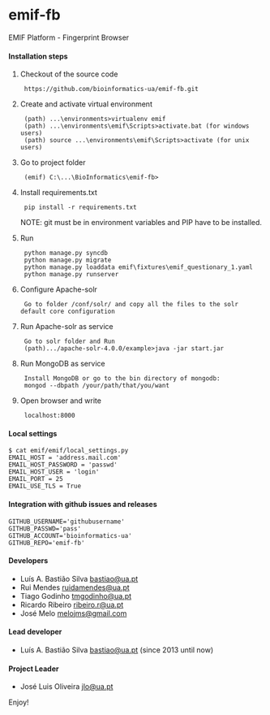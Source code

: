 emif-fb
=======

EMIF Platform - Fingerprint Browser 



#### Installation steps

1. Checkout of the source code


        https://github.com/bioinformatics-ua/emif-fb.git

2. Create and activate virtual environment


        (path) ...\environments>virtualenv emif
        (path) ...\environments\emif\Scripts>activate.bat (for windows users)
        (path) source ...\environments\emif\Scripts>activate (for unix users)

3. Go to project folder
    
        (emif) C:\...\BioInformatics\emif-fb>   
    
4. Install requirements.txt


        pip install -r requirements.txt

    NOTE: git must be in environment variables and PIP have to be installed.

5. Run


        python manage.py syncdb
        python manage.py migrate
        python manage.py loaddata emif\fixtures\emif_questionary_1.yaml
        python manage.py runserver

6. Configure Apache-solr


        Go to folder /conf/solr/ and copy all the files to the solr default core configuration
        
        
7. Run Apache-solr as service


        Go to solr folder and Run
        (path).../apache-solr-4.0.0/example>java -jar start.jar

8. Run MongoDB as service


        Install MongoDB or go to the bin directory of mongodb:
        mongod --dbpath /your/path/that/you/want

9. Open browser and write


        localhost:8000


#### Local settings

    $ cat emif/emif/local_settings.py
    EMAIL_HOST = 'address.mail.com'
    EMAIL_HOST_PASSWORD = 'passwd'
    EMAIL_HOST_USER = 'login'
    EMAIL_PORT = 25
    EMAIL_USE_TLS = True


#### Integration with github issues and releases



    GITHUB_USERNAME='githubusername'
    GITHUB_PASSWD='pass'
    GITHUB_ACCOUNT='bioinformatics-ua'
    GITHUB_REPO='emif-fb'

#### Developers

 * Luís A. Bastião Silva <bastiao@ua.pt>
 * Rui Mendes <ruidamendes@ua.pt>
 * Tiago Godinho <tmgodinho@ua.pt>
 * Ricardo Ribeiro <ribeiro.r@ua.pt>
 * José Melo <melojms@gmail.com>

#### Lead developer

* Luís A. Bastião Silva <bastiao@ua.pt> (since 2013 until now)

#### Project Leader

 * José Luis Oliveira <jlo@ua.pt>

 Enjoy!
